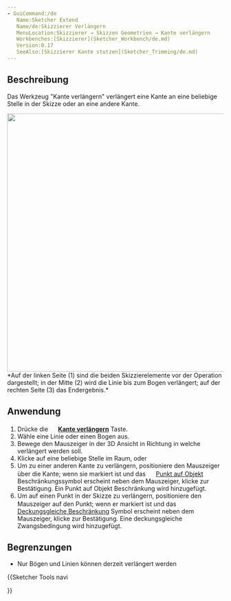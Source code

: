 ```yaml
---
- GuiCommand:/de
   Name:Sketcher Extend
   Name/de:Skizzierer Verlängern
   MenuLocation:Skizzierer → Skizzen Geometrien → Kante verlängern
   Workbenches:[Skizzierer](Sketcher_Workbench/de.md)
   Version:0.17
   SeeAlso:[Skizzierer Kante stutzen](Sketcher_Trimming/de.md)
---
```


## Beschreibung

Das Werkzeug \"Kante verlängern\" verlängert eine Kante an eine beliebige Stelle in der Skizze oder an eine andere Kante.

<img alt="" src=images/Sketcher_Extend_example_01.png  style="width:600px;"> 
*Auf der linken Seite (1) sind die beiden Skizzierelemente vor der Operation dargestellt; in der Mitte (2) wird die Linie bis zum Bogen verlängert; auf der rechten Seite (3) das Endergebnis.*

## Anwendung

1.  Drücke die **<img src=images/Sketcher_Extend.svg style="width:16px"> [Kante verlängern](Sketcher_Extend/de.md)** Taste.
2.  Wähle eine Linie oder einen Bogen aus.
3.  Bewege den Mauszeiger in der 3D Ansicht in Richtung in welche verlängert werden soll.
4.  Klicke auf eine beliebige Stelle im Raum, oder
5.  Um zu einer anderen Kante zu verlängern, positioniere den Mauszeiger über die Kante; wenn sie markiert ist und das <img alt="" src=images/Sketcher_ConstrainPointOnObject.svg  style="width:16px;"> [Punkt auf Objekt](Sketcher_ConstrainPointOnObject/de.md) Beschränkungssymbol erscheint neben dem Mauszeiger, klicke zur Bestätigung. Ein Punkt auf Objekt Beschränkung wird hinzugefügt.
6.  Um auf einen Punkt in der Skizze zu verlängern, positioniere den Mauszeiger auf den Punkt; wenn er markiert ist und das <img alt="" src=images/Sketcher_ConstrainCoincident.svg  style="width:16px;"> [Deckungsgleiche Beschränkung](Sketcher_ConstrainCoincident/de.md) Symbol erscheint neben dem Mauszeiger, klicke zur Bestätigung. Eine deckungsgleiche Zwangsbedingung wird hinzugefügt.

## Begrenzungen

-   Nur Bögen und Linien können derzeit verlängert werden





{{Sketcher Tools navi

}}  
